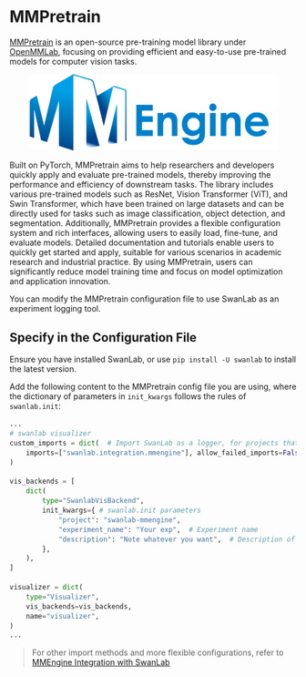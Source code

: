 # MMPretrain

[MMPretrain](https://github.com/open-mmlab/mmpretrain) is an open-source pre-training model library under [OpenMMLab](https://openmmlab.com/), focusing on providing efficient and easy-to-use pre-trained models for computer vision tasks.

<div align="center">
<img src="/assets/integration-mmpretrain.jpg" width=440>
</div>

Built on PyTorch, MMPretrain aims to help researchers and developers quickly apply and evaluate pre-trained models, thereby improving the performance and efficiency of downstream tasks. The library includes various pre-trained models such as ResNet, Vision Transformer (ViT), and Swin Transformer, which have been trained on large datasets and can be directly used for tasks such as image classification, object detection, and segmentation. Additionally, MMPretrain provides a flexible configuration system and rich interfaces, allowing users to easily load, fine-tune, and evaluate models. Detailed documentation and tutorials enable users to quickly get started and apply, suitable for various scenarios in academic research and industrial practice. By using MMPretrain, users can significantly reduce model training time and focus on model optimization and application innovation.

You can modify the MMPretrain configuration file to use SwanLab as an experiment logging tool.

## Specify in the Configuration File

Ensure you have installed SwanLab, or use `pip install -U swanlab` to install the latest version.

Add the following content to the MMPretrain config file you are using, where the dictionary of parameters in `init_kwargs` follows the rules of `swanlab.init`:

```python
...
# swanlab visualizer
custom_imports = dict(  # Import SwanLab as a logger, for projects that do not support custom_imports, directly initialize SwanlabVisBackend and add it to vis_backends
    imports=["swanlab.integration.mmengine"], allow_failed_imports=False
)

vis_backends = [
    dict(
        type="SwanlabVisBackend",
        init_kwargs={ # swanlab.init parameters
            "project": "swanlab-mmengine",
            "experiment_name": "Your exp",  # Experiment name
            "description": "Note whatever you want",  # Description of the experiment
        },
    ),
]

visualizer = dict(
    type="Visualizer",
    vis_backends=vis_backends,
    name="visualizer",
)
...
```

> For other import methods and more flexible configurations, refer to [MMEngine Integration with SwanLab](https://docs.swanlab.cn/zh/guide_cloud/integration/integration-mmengine.html)